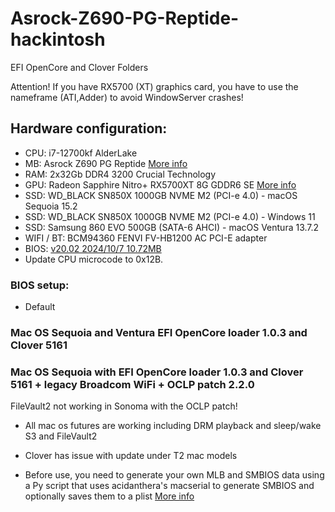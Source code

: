 # Asrock-Z690-PG-Reptide-hackintosh
EFI OpenCore and Clover Folders

Attention! If you have RX5700 (XT) graphics card, you have to use the nameframe (ATI,Adder) to avoid WindowServer crashes!

## Hardware configuration:
* CPU: i7-12700kf AlderLake
* MB: Asrock Z690 PG Reptide [More info](https://pg.asrock.com/mb/Intel/Z690%20PG%20Riptide/index.ru.asp#Overview) 
* RAM: 2x32Gb DDR4 3200 Crucial Technology      
* GPU: Radeon Sapphire Nitro+ RX5700XT 8G GDDR6 SE [More info](https://www.sapphiretech.com/ru-ru/consumer/nitro-radeon-rx-5700-xt-se-8g-gddr6)
* SSD: WD_BLACK SN850X 1000GB NVME M2 (PCI-e 4.0) - macOS Sequoia 15.2
* SSD: WD_BLACK SN850X 1000GB NVME M2 (PCI-e 4.0) - Windows 11
* SSD: Samsung 860 EVO 500GB (SATA-6 AHCI) - macOS Ventura 13.7.2
* WIFI / BT: BCM94360 FENVI FV-HB1200 AC PCI-E adapter
* BIOS: [v20.02 2024/10/7 10.72MB](https://pg.asrock.com/mb/Intel/Z690%20PG%20Riptide/index.ru.asp#BIOS)
* Update CPU microcode to 0x12B.

### BIOS setup: 

* Default

### Mac OS Sequoia and Ventura EFI OpenCore loader 1.0.3 and Clover 5161
### Mac OS Sequoia with EFI OpenCore loader 1.0.3 and Clover 5161 + legacy Broadcom WiFi + OCLP patch 2.2.0

FileVault2 not working in Sonoma with the OCLP patch!
 
* All mac os futures are working including DRM playback and sleep/wake S3 and FileVault2
* Clover has issue with update under T2 mac models

* Before use, you need to generate your own MLB and SMBIOS data using a Py script that uses acidanthera's macserial to generate SMBIOS and optionally saves them to a plist [More info](https://github.com/corpnewt/GenSMBIOS)
